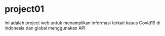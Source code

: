 # project01
Ini adalah project web untuk menampilkan informasi terkait kasus Covid19 di Indonesia dan global menggunakan API
